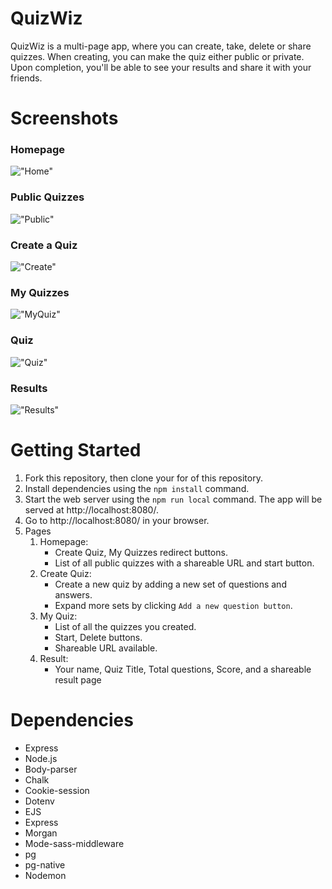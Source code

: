 # QuizWiz

QuizWiz is a multi-page app, where you can create, take, delete or share quizzes. When creating, you can make the quiz either public or private. Upon completion, you'll be able to see your results and share it with your friends. 

# Screenshots 

### Homepage
!["Home"]()

### Public Quizzes
!["Public"]()

### Create a Quiz
!["Create"]()

### My Quizzes
!["MyQuiz"]()

### Quiz
!["Quiz"]()

### Results
!["Results"]()


# Getting Started
1. Fork this repository, then clone your for of this repository.
2. Install dependencies using the `npm install` command.
3. Start the web server using the `npm run local` command. The app will be served at http://localhost:8080/.
4. Go to http://localhost:8080/ in your browser.
5. Pages
    1. Homepage: 
        - Create Quiz, My Quizzes redirect buttons.
        - List of all public quizzes with a shareable URL and start button.
    2. Create Quiz: 
        - Create a new quiz by adding a new set of questions and answers. 
        - Expand more sets by clicking `Add a new question button`.
    3. My Quiz: 
        - List of all the quizzes you created.
        - Start, Delete buttons. 
        - Shareable URL available. 
    4. Result:
        - Your name, Quiz Title, Total questions, Score, and a shareable result page

# Dependencies
- Express
- Node.js
- Body-parser
- Chalk
- Cookie-session
- Dotenv
- EJS
- Express
- Morgan
- Mode-sass-middleware
- pg
- pg-native
- Nodemon
